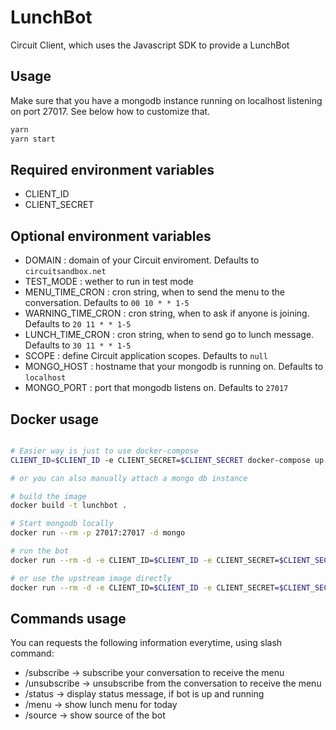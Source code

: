 # LunchBot

Circuit Client, which uses the Javascript SDK to provide a LunchBot

## Usage

Make sure that you have a mongodb instance running on localhost listening on port 27017.
See below how to customize that.

```sh
yarn
yarn start
```

## Required environment variables

* CLIENT_ID
* CLIENT_SECRET

## Optional environment variables

* DOMAIN : domain of your Circuit enviroment. Defaults to `circuitsandbox.net`
* TEST_MODE : wether to run in test mode
* MENU_TIME_CRON : cron string, when to send the menu to the conversation. Defaults to `00 10 * * 1-5`
* WARNING_TIME_CRON : cron string, when to ask if anyone is joining. Defaults to `20 11 * * 1-5`
* LUNCH_TIME_CRON : cron string, when to send go to lunch message. Defaults to `30 11 * * 1-5`
* SCOPE : define Circuit application scopes. Defaults to `null`
* MONGO_HOST : hostname that your mongodb is running on. Defaults to `localhost`
* MONGO_PORT : port that mongodb listens on. Defaults to `27017`

## Docker usage

```sh

# Easier way is just to use docker-compose
CLIENT_ID=$CLIENT_ID -e CLIENT_SECRET=$CLIENT_SECRET docker-compose up --build

# or you can also manually attach a mongo db instance

# build the image
docker build -t lunchbot .

# Start mongodb locally
docker run --rm -p 27017:27017 -d mongo

# run the bot
docker run --rm -d -e CLIENT_ID=$CLIENT_ID -e CLIENT_SECRET=$CLIENT_SECRET -e MONGO_HOST=localhost lunchbot

# or use the upstream image directly
docker run --rm -d -e CLIENT_ID=$CLIENT_ID -e CLIENT_SECRET=$CLIENT_SECRET -e MONGO_HOST=localhost registry.gitlab.com/max-wittig/lunchbot:latest
```

## Commands usage

You can requests the following information everytime, using slash command:

* /subscribe -> subscribe your conversation to receive the menu
* /unsubscribe -> unsubscribe from the conversation to receive the menu
* /status -> display status message, if bot is up and running
* /menu -> show lunch menu for today
* /source -> show source of the bot
